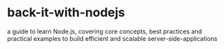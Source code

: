 # back-it-with-nodejs
a guide to learn Node.js, covering core concepts, best practices and practical examples to build efficient and scalable server-side-applications 
